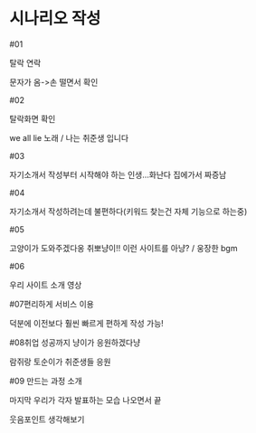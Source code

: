 # 시나리오 작성

#01

탈락 연락

문자가 옴->손 떨면서 확인



#02

탈락화면 확인

we all lie 노래 / 나는 취준생 입니다

#03

자기소개서 작성부터 시작해야 하는 인생...화난다 집에가서 짜증남

#04

자기소개서 작성하려는데 불편하다(키워드 찾는건 자체 기능으로 하는중)

#05

고양이가 도와주겠다옹  취뽀냥이!! 이런 사이트를 아냥? / 웅장한 bgm

#06

우리 사이트 소개 영상

#07편리하게 서비스 이용

덕분에 이전보다 훨씬 빠르게 편하게 작성 가능!

#08취업 성공까지 냥이가 응원하겠다냥

람쥐랑 토순이가 취준생들 응원

#09 만드는 과정 소개

마지막 우리가 각자 발표하는 모습 나오면서 끝

웃음포인트 생각해보기